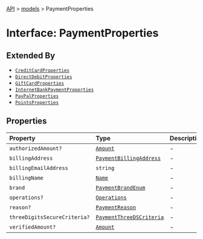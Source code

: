 [API](../../index.md) > [models](../index.md) > PaymentProperties

# Interface: PaymentProperties

## Extended By

- [`CreditCardProperties`](CreditCardProperties.md)
- [`DirectDebitProperties`](DirectDebitProperties.md)
- [`GiftCardProperties`](GiftCardProperties.md)
- [`InternetBankPaymentProperties`](InternetBankPaymentProperties.md)
- [`PayPalProperties`](PayPalProperties.md)
- [`PointsProperties`](PointsProperties.md)

## Properties

| Property | Type | Description | Source |
| :------ | :------ | :------ | :------ |
| `authorizedAmount?` | [`Amount`](../classes/Amount.md) | - | models/Payment.ts:155 |
| `billingAddress` | [`PaymentBillingAddress`](../classes/PaymentBillingAddress.md) | - | models/Payment.ts:153 |
| `billingEmailAddress` | `string` | - | models/Payment.ts:154 |
| `billingName` | [`Name`](../classes/Name.md) | - | models/Payment.ts:152 |
| `brand` | [`PaymentBrandEnum`](../type-aliases/PaymentBrandEnum.md) | - | models/Payment.ts:150 |
| `operations?` | [`Operations`](../classes/Operations.md) | - | models/Payment.ts:158 |
| `reason?` | [`PaymentReason`](../type-aliases/PaymentReason.md) | - | models/Payment.ts:151 |
| `threeDigitsSecureCriteria?` | [`PaymentThreeDSCriteria`](../classes/PaymentThreeDSCriteria.md) | - | models/Payment.ts:157 |
| `verifiedAmount?` | [`Amount`](../classes/Amount.md) | - | models/Payment.ts:156 |
